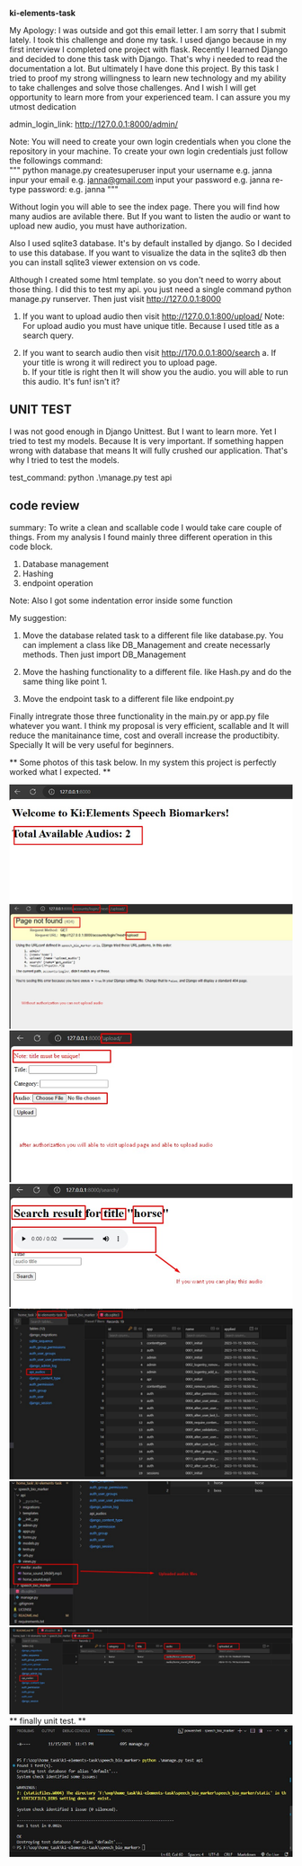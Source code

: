 **ki-elements-task**

My Apology: I was outside and got this email letter. I am sorry that I submit lately. I took this challenge and done my task. I used django because in my first interview I completed one project with flask. Recently I learned Django and decided to done this task with Django. That's why i needed to read the documentation a lot. But ultimately I have done this project. By this task I tried to proof my strong willingness to learn new technology and my ability to take challenges and solve those challenges. And I wish I will get opportunity to learn more from your experienced team. I can assure you my utmost dedication 


admin_login_link: http://127.0.0.1:8000/admin/


Note: You will need to create your own login credentials when you clone the repository in your machine. To create  your own login credentials just follow the followings command:
<br> 
    """
    python manage.py createsuperuser
    input your username e.g. janna
    inpur your email e.g. janna@gmail.com
    input your password e.g. janna
    re-type password: e.g. janna
    """

Without login you will able to see the index page. There you will find how many audios are avilable there. But If you want to listen the audio or want to upload new audio, you must have authorization. 


Also I used sqlite3 database. It's by default installed by django. So I decided to use this database. If you want to visualize the data in the sqlite3 db then you can install sqlite3 viewer extension on vs code. 


Although I created some html template. so you don't need to worry about those thing. I did this to test my api. you just need a single command python manage.py runserver. Then just visit http://127.0.0.1:8000 

1. If you want to upload audio then visit http://127.0.0.1:800/upload/
    Note: For upload audio you must have unique title. Because I used title as a search query. 

2. If you want to search audio then visit http://170.0.0.1:800/search
    a. If  your title is wrong it will redirect you to upload page. 
    <br>
    b. If your title is right then It will show you the audio. you will able to run this audio. It's fun! isn't it? 


## UNIT TEST ##
I was not good enough in Django Unittest. But I want to learn more. Yet I tried to test my models. Because It is very important. If something happen wrong with database that means It will fully crushed our application. That's why I tried to test the models.

test_command: python .\manage.py test api


## code review ##

summary: To write a clean and scallable code I would take care couple of things. From my analysis I found mainly three different operation in this code block.
1. Database management
2. Hashing
3. endpoint operation 

Note: Also I got some indentation error inside some function 

My suggestion: 
1. Move the database related task to a different file like database.py. You can implement a class like DB_Management and create necessarly methods. Then just import DB_Management 

2. Move the hashing functionality to a different file. like Hash.py and do the same thing like point 1. 

3. Move the endpoint task to a different file like endpoint.py 

Finally intregrate those three functionality in the main.py or app.py file whatever you want. I think my proposal is very efficient, scallable and It will reduce the manitainance time, cost and overall increase the productibity. Specially It will be very useful for beginners. 



** Some photos of this task below. In my system this project is perfectly worked what I expected. ** 


![home page](project_test_images/home.jpg)
![home page](project_test_images/without_authorization.jpg)
![home page](project_test_images/after_authorization.jpg)
![home page](project_test_images/play_audio.jpg)
![home page](project_test_images/sqlite3.jpg)
![home page](project_test_images/uploaded_files.jpg)
![home page](project_test_images/audios_db.jpg)
** finally unit test. **
![home page](project_test_images/unittest.jpg)
